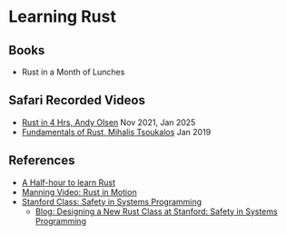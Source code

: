 # Learning Rust

## Books
- Rust in a Month of Lunches

## Safari Recorded Videos
- [Rust in 4 Hrs, Andy Olsen](https://learning.oreilly.com/live-events/rust-in-4-hours/0636920063666/) Nov 2021, Jan 2025
- [Fundamentals of Rust, Mihalis Tsoukalos](https://learning.oreilly.com/live-events/fundamentals-of-rust/0636920239352/0636920239345/) Jan 2019

## References
- [A Half-hour to learn Rust](https://fasterthanli.me/articles/a-half-hour-to-learn-rust)
- [Manning Video: Rust in Motion](https://www.manning.com/livevideo/rust-in-motion?query=rust%20in%20motion)
- [Stanford Class: Safety in Systems Programming](https://reberhardt.com/cs110l/spring-2020/)
  - [Blog: Designing a New Rust Class at Stanford: Safety in Systems Programming](https://reberhardt.com/blog/2020/10/05/designing-a-new-class-at-stanford-safety-in-systems-programming.html)



